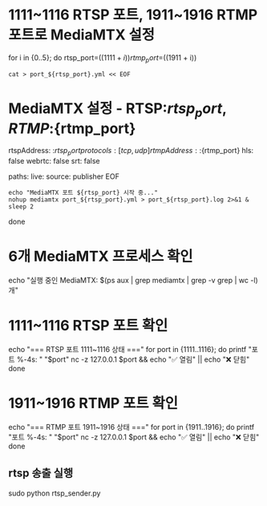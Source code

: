 


# 1111~1116 RTSP 포트, 1911~1916 RTMP 포트로 MediaMTX 설정
for i in {0..5}; do
    rtsp_port=$((1111 + i))
    rtmp_port=$((1911 + i))
    
    cat > port_${rtsp_port}.yml << EOF
# MediaMTX 설정 - RTSP:${rtsp_port}, RTMP:${rtmp_port}
rtspAddress: :${rtsp_port}
protocols: [tcp,udp]
rtmpAddress: :${rtmp_port}
hls: false
webrtc: false
srt: false

paths:
  live:
    source: publisher
EOF
    
    echo "MediaMTX 포트 ${rtsp_port} 시작 중..."
    nohup mediamtx port_${rtsp_port}.yml > port_${rtsp_port}.log 2>&1 &
    sleep 2
done



# 6개 MediaMTX 프로세스 확인
echo "실행 중인 MediaMTX: $(ps aux | grep mediamtx | grep -v grep | wc -l)개"

# 1111~1116 RTSP 포트 확인
echo "=== RTSP 포트 1111~1116 상태 ==="
for port in {1111..1116}; do
    printf "포트 %-4s: " "$port"
    nc -z 127.0.0.1 $port && echo "✅ 열림" || echo "❌ 닫힘"
done

# 1911~1916 RTMP 포트 확인  
echo "=== RTMP 포트 1911~1916 상태 ==="
for port in {1911..1916}; do
    printf "포트 %-4s: " "$port"
    nc -z 127.0.0.1 $port && echo "✅ 열림" || echo "❌ 닫힘"
done





## rtsp 송출 실행

sudo python rtsp_sender.py